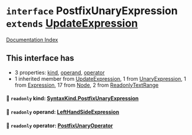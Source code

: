 # `interface` PostfixUnaryExpression `extends` [UpdateExpression](../interface.UpdateExpression/README.md)

[Documentation Index](../README.md)

## This interface has

- 3 properties:
[kind](#-readonly-kind-syntaxkindpostfixunaryexpression),
[operand](#-readonly-operand-lefthandsideexpression),
[operator](#-readonly-operator-postfixunaryoperator)
- 1 inherited member from [UpdateExpression](../interface.UpdateExpression/README.md), 1 from [UnaryExpression](../interface.UnaryExpression/README.md), 1 from [Expression](../interface.Expression/README.md), 17 from [Node](../interface.Node/README.md), 2 from [ReadonlyTextRange](../interface.ReadonlyTextRange/README.md)


#### 📄 `readonly` kind: [SyntaxKind.PostfixUnaryExpression](../enum.SyntaxKind/README.md#postfixunaryexpression--226)



#### 📄 `readonly` operand: [LeftHandSideExpression](../interface.LeftHandSideExpression/README.md)



#### 📄 `readonly` operator: [PostfixUnaryOperator](../type.PostfixUnaryOperator/README.md)



